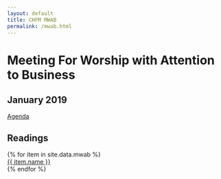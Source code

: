 ```yaml
---
layout: default
title: CHFM MWAB
permalink: /mwab.html
---
```


<div class="row">
  <div class="col-12"><h1>Meeting For Worship with Attention to Business</h1></div>
  <div class="col-md-3">
    <h2>January 2019</h2>
    <div class="my-3"><a href="{{site.baseurl}}/assets/mwab/Agenda.pdf">Agenda</a></div>
  </div>
  <div class="col-md-9 px-md-0">
    <h2>Readings</h2>
    {% for item in site.data.mwab %}
      <div class="my-3"><a href="{{site.baseurl}}/assets/mwab/{{ item.pdf }}.pdf">{{ item.name }}</a></div>
    {% endfor %}
  </div>
</div>
